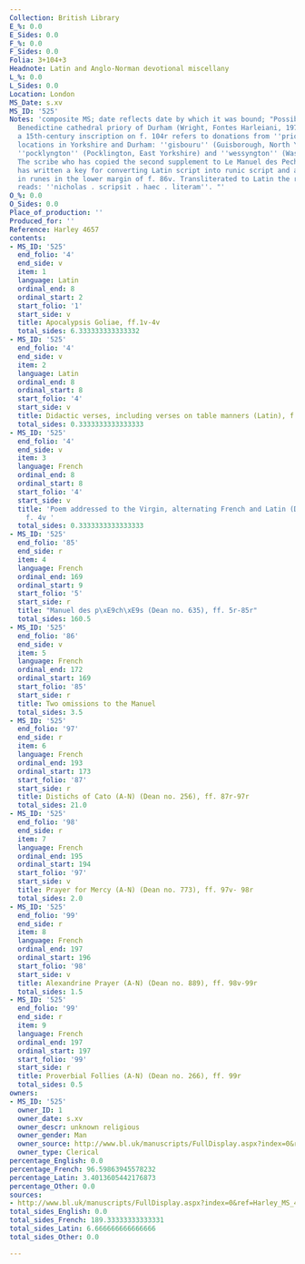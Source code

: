 ```yaml
---
Collection: British Library
E_%: 0.0
E_Sides: 0.0
F_%: 0.0
F_Sides: 0.0
Folia: 3+104+3
Headnote: Latin and Anglo-Norman devotional miscellany
L_%: 0.0
L_Sides: 0.0
Location: London
MS_Date: s.xv
MS_ID: '525'
Notes: 'composite MS; date reflects date by which it was bound; "Possibly from the
  Benedictine cathedral priory of Durham (Wright, Fontes Harleiani, 1972, p. 142):
  a 15th-century inscription on f. 104r refers to donations from ''priore'', and various
  locations in Yorkshire and Durham: ''gisbouru'' (Guisborough, North Yorkshire),
  ''pocklyngton'' (Pocklington, East Yorkshire) and ''wessyngton'' (Washington, Durham).
  The scribe who has copied the second supplement to Le Manuel des Pechiez (ff. 86r-86v)
  has written a key for converting Latin script into runic script and an inscription
  in runes in the lower margin of f. 86v. Transliterated to Latin the runic inscription
  reads: ''nicholas . scripsit . haec . literam''. "'
O_%: 0.0
O_Sides: 0.0
Place_of_production: ''
Produced_for: ''
Reference: Harley 4657
contents:
- MS_ID: '525'
  end_folio: '4'
  end_side: v
  item: 1
  language: Latin
  ordinal_end: 8
  ordinal_start: 2
  start_folio: '1'
  start_side: v
  title: Apocalypsis Goliae, ff.1v-4v
  total_sides: 6.333333333333332
- MS_ID: '525'
  end_folio: '4'
  end_side: v
  item: 2
  language: Latin
  ordinal_end: 8
  ordinal_start: 8
  start_folio: '4'
  start_side: v
  title: Didactic verses, including verses on table manners (Latin), f. 4v
  total_sides: 0.3333333333333333
- MS_ID: '525'
  end_folio: '4'
  end_side: v
  item: 3
  language: French
  ordinal_end: 8
  ordinal_start: 8
  start_folio: '4'
  start_side: v
  title: 'Poem addressed to the Virgin, alternating French and Latin (Dean no. 808)
    f. 4v '
  total_sides: 0.3333333333333333
- MS_ID: '525'
  end_folio: '85'
  end_side: r
  item: 4
  language: French
  ordinal_end: 169
  ordinal_start: 9
  start_folio: '5'
  start_side: r
  title: "Manuel des p\xE9ch\xE9s (Dean no. 635), ff. 5r-85r"
  total_sides: 160.5
- MS_ID: '525'
  end_folio: '86'
  end_side: v
  item: 5
  language: French
  ordinal_end: 172
  ordinal_start: 169
  start_folio: '85'
  start_side: r
  title: Two omissions to the Manuel
  total_sides: 3.5
- MS_ID: '525'
  end_folio: '97'
  end_side: r
  item: 6
  language: French
  ordinal_end: 193
  ordinal_start: 173
  start_folio: '87'
  start_side: r
  title: Distichs of Cato (A-N) (Dean no. 256), ff. 87r-97r
  total_sides: 21.0
- MS_ID: '525'
  end_folio: '98'
  end_side: r
  item: 7
  language: French
  ordinal_end: 195
  ordinal_start: 194
  start_folio: '97'
  start_side: v
  title: Prayer for Mercy (A-N) (Dean no. 773), ff. 97v- 98r
  total_sides: 2.0
- MS_ID: '525'
  end_folio: '99'
  end_side: r
  item: 8
  language: French
  ordinal_end: 197
  ordinal_start: 196
  start_folio: '98'
  start_side: v
  title: Alexandrine Prayer (A-N) (Dean no. 889), ff. 98v-99r
  total_sides: 1.5
- MS_ID: '525'
  end_folio: '99'
  end_side: r
  item: 9
  language: French
  ordinal_end: 197
  ordinal_start: 197
  start_folio: '99'
  start_side: r
  title: Proverbial Follies (A-N) (Dean no. 266), ff. 99r
  total_sides: 0.5
owners:
- MS_ID: '525'
  owner_ID: 1
  owner_date: s.xv
  owner_descr: unknown religious
  owner_gender: Man
  owner_source: http://www.bl.uk/manuscripts/FullDisplay.aspx?index=0&ref=Harley_MS_4657
  owner_type: Clerical
percentage_English: 0.0
percentage_French: 96.59863945578232
percentage_Latin: 3.4013605442176873
percentage_Other: 0.0
sources:
- http://www.bl.uk/manuscripts/FullDisplay.aspx?index=0&ref=Harley_MS_4657
total_sides_English: 0.0
total_sides_French: 189.33333333333331
total_sides_Latin: 6.666666666666666
total_sides_Other: 0.0

---
```

